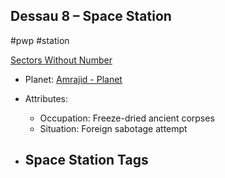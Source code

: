 ## Dessau 8 &ndash; Space Station

#pwp #station

[Sectors Without Number](https://sectorswithoutnumber.com/sector/bfDcBzTtgpeyLUfwzjio/spaceStation/Lrxk1ihKd7JWI1vfLm8k)

- Planet: [Amrajid - Planet](../../../Gaming/StarsWithoutNumber/PiratesWithoutPlunder/Amrajid%20-%20Planet.md)

- Attributes:
   -   Occupation: Freeze-dried ancient corpses
   -   Situation: Foreign sabotage attempt

- Space Station Tags
	-  
